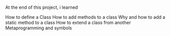 At the end of this project, i learned

How to define a Class
How to add methods to a class
Why and how to add a static method to a class
How to extend a class from another
Metaprogramming and symbols
